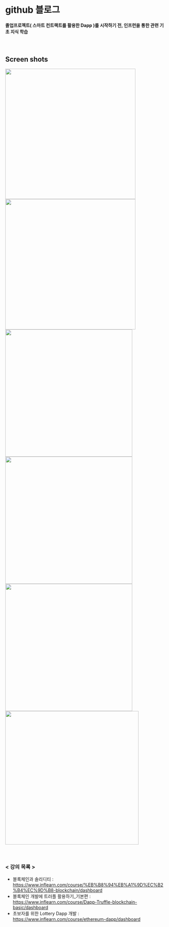 # github 블로그 

#### 졸업프로젝트( 스마트 컨트랙트를 활용한 Dapp )를 시작하기 전, 인프런을 통한 관련 기초 지식 학습 ####
<br/>

Screen shots
------------

<div>
<img width="410"  src="https://user-images.githubusercontent.com/33508664/95010291-01672d00-0663-11eb-9de4-480810cd775b.jpg"> 
<img width="410"  src="https://user-images.githubusercontent.com/33508664/95010293-02985a00-0663-11eb-904f-62193d8d373c.jpg"><br/>  
<img width="400"  src="https://user-images.githubusercontent.com/33508664/95010292-01ffc380-0663-11eb-999d-c4222806e901.jpg">
<img width="400"  src="https://user-images.githubusercontent.com/33508664/95010294-0330f080-0663-11eb-8b2f-41d05182efbd.jpg"><br/>  
<img width="400"  src="https://user-images.githubusercontent.com/33508664/95010289-fca27900-0662-11eb-8130-def38631053b.jpg">
<img width="420"  src="https://user-images.githubusercontent.com/33508664/95010290-00360000-0663-11eb-9d7f-53f10798ec18.jpg">  
</div>
<br/>
<br/>

### < 강의 목록 > ###
+ 블록체인과 솔리디티 : https://www.inflearn.com/course/%EB%B8%94%EB%A1%9D%EC%B2%B4%EC%9D%B8-blockchain/dashboard  
+ 블록체인 개발에 트러플 활용하기_기본편 : https://www.inflearn.com/course/Dapp-Truffle-blockchain-basic/dashboard  
+ 초보자를 위한 Lottery Dapp 개발 : https://www.inflearn.com/course/ethereum-dapp/dashboard  
<br/>
<br/>
